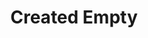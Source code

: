 <html>
  <head>
    <title>Created Empty</title>
    <style>
      h1 {text-align: center;}
    </style>
  </head>
  
  <h1>Created Empty</h1>
</html>
